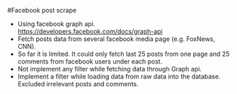 #Facebook post scrape
* Using facebook graph api. https://developers.facebook.com/docs/graph-api
* Fetch posts data from several facebook media page (e.g. FoxNews, CNN).
* So far it is limited. It could only fetch last 25 posts from one page and 25 comments from facebook users under each post.
* Not implement any filter while fetching data through Graph api.
* Implement a filter while loading data from raw data into the database. Excluded irrelevant posts and comments.
